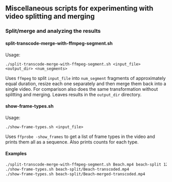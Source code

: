 ## Miscellaneous scripts for experimenting with video splitting and merging

### Split/merge and analyzing the results

#### split-transcode-merge-with-ffmpeg-segment.sh
Usage:
```
./split-transcode-merge-with-ffmpeg-segment.sh <input_file> <output_dir> <num_segments>
```

Uses `ffmpeg` to split `input_file` into `num_segment` fragments of approximately equal duration, resize each one separately and then merge them back into a single video.
For comparison also does the same transformation without splitting and merging.
Leaves results in the `output_dir` directory.

#### show-frame-types.sh
Usage:
```
./show-frame-types.sh <input_file>
```

Uses `ffprobe -show_frames` to get a list of frame types in the video and prints them all as a sequence.
Also prints counts for each type.

#### Examples
``` bash
./split-transcode-merge-with-ffmpeg-segment.sh Beach.mp4 beach-split 12
./show-frame-types.sh beach-split/Beach-transcoded.mp4
./show-frame-types.sh beach-split/Beach-merged-transcoded.mp4
```
